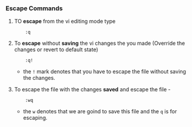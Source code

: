 ### Escape Commands ###

1. TO **escape** from the vi editing mode type 

    ```
        :q
    ```

2. To **escape** without **saving** the vi changes the you made (Override the changes or revert to default state)
    
    ```
        :q!
    ```

    - the `!` mark denotes that you have to escape the file without saving the changes. 

3. To escape the file with the changes **saved** and escape the file -

    ```
        :wq
    ```
    
    - the `w` denotes that we are goind to save this file and the `q` is for escaping.

